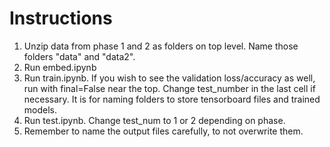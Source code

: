 # Instructions
1. Unzip data from phase 1 and 2 as folders on top level.
Name those folders "data" and "data2".
2. Run embed.ipynb
3. Run train.ipynb.
If you wish to see the validation loss/accuracy as well, run with final=False near the top.
Change test_number in the last cell if necessary. It is for naming folders to store tensorboard files and trained models.
4. Run test.ipynb.
Change test_num to 1 or 2 depending on phase.
5. Remember to name the output files carefully, to not overwrite them.